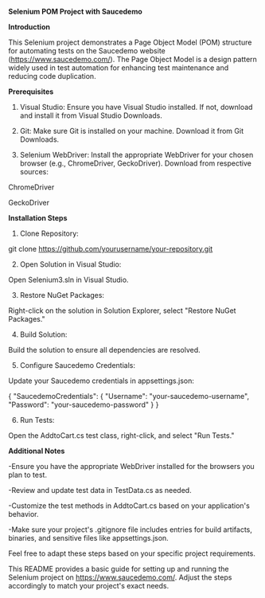**Selenium POM Project with Saucedemo**

**Introduction**

This Selenium project demonstrates a Page Object Model (POM) structure for automating tests on the Saucedemo website (https://www.saucedemo.com/). The Page Object Model is a design pattern widely used in test automation for enhancing test maintenance and reducing code duplication.

**Prerequisites**

1. Visual Studio:
Ensure you have Visual Studio installed. If not, download and install it from Visual Studio Downloads.

2. Git:
Make sure Git is installed on your machine. Download it from Git Downloads.

3. Selenium WebDriver:
Install the appropriate WebDriver for your chosen browser (e.g., ChromeDriver, GeckoDriver). Download from respective sources:

ChromeDriver

GeckoDriver

**Installation Steps**

1. Clone Repository:

git clone https://github.com/yourusername/your-repository.git

2. Open Solution in Visual Studio:

Open Selenium3.sln in Visual Studio.

3. Restore NuGet Packages:

Right-click on the solution in Solution Explorer, select "Restore NuGet Packages."

4. Build Solution:

Build the solution to ensure all dependencies are resolved.

5. Configure Saucedemo Credentials:

Update your Saucedemo credentials in appsettings.json:

{
  "SaucedemoCredentials": {
    "Username": "your-saucedemo-username",
    "Password": "your-saucedemo-password"
  }
}

6. Run Tests:

Open the AddtoCart.cs test class, right-click, and select "Run Tests."

**Additional Notes**

-Ensure you have the appropriate WebDriver installed for the browsers you plan to test.

-Review and update test data in TestData.cs as needed.

-Customize the test methods in AddtoCart.cs based on your application's behavior.

-Make sure your project's .gitignore file includes entries for build artifacts, binaries, and sensitive files like appsettings.json.

Feel free to adapt these steps based on your specific project requirements.

This README provides a basic guide for setting up and running the Selenium project on https://www.saucedemo.com/. Adjust the steps accordingly to match your project's exact needs.





